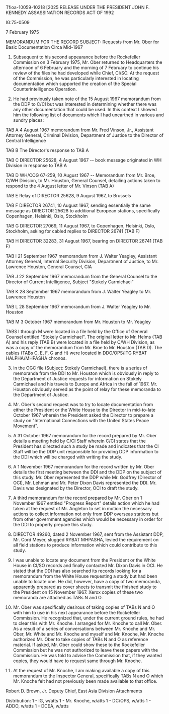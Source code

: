 Tfioa-10059-10218 [2025 RELEASE UNDER THE PRESIDENT JOHN F. KENNEDY ASSASSINATION RECORDS ACT OF 1992

IG:75-0509

7 February 1975

MEMORANDUM FOR THE RECORD
SUBJECT: Requests from Mr. Ober for Basic Documentation Circa Mid-1967

1.  Subsequent to his second appearance before the Rockefeller Commission on 3 February 1975, Mr. Ober returned to Headquarters the afternoon of 6 February and the morning of 7 February to continue his review of the files he had developed while Chief, CI/SO. At the request of the Commission, he was particularly interested in locating documentation which supported the creation of the Special Counterintelligence Operation.

2.  He had previously taken note of the 15 August 1967 memorandum from the DDP to C/CI but was interested in determining whether there was any other documentation that could be used. In this context I showed him the following list of documents which I had unearthed in various and sundry places:

TAB A 4 August 1967 memorandum from Mr. Fred Vinson, Jr., Assistant Attorney General, Criminal Division, Department of Justice to the Director of Central Intelligence

TAB B The Director's response to TAB A

TAB C DIRECTOR 25628, 4 August 1967 -- book message originated in WH Division in response to TAB A

TAB D WH/COG 67-259, 10 August 1967 -- Memorandum from Mr. Broe, C/WH Division, to Mr. Houston, General Counsel, detailing actions taken to respond to the 4 August letter of Mr. Vinson (TAB A)

TAB E Relay of DIRECTOR 25628, 9 August 1967, to Brussels

TAB F DIRECTOR 26741, 10 August 1967, sending essentially the same message as DIRECTOR 25628 to additional European stations, specifically Copenhagen, Helsinki, Oslo, Stockholm

TAB G DIRECTOR 27069, 11 August 1967, to Copenhagen, Helsinki, Oslo, Stockholm, asking for cabled replies to DIRECTOR 26741 (TAB F)

TAB H DIRECTOR 32283, 31 August 1967, bearing on DIRECTOR 26741 (TAB F)

TAB I 21 September 1967 memorandum from J. Walter Yeagley, Assistant Attorney General, Internal Security Division, Department of Justice, to Mr. Lawrence Houston, General Counsel, CIA

TAB J 22 September 1967 memorandum from the General Counsel to the Director of Current Intelligence, Subject "Stokely Carmichael"

TAB K 28 September 1967 memorandum from J. Walter Yeagley to Mr. Lawrence Houston

TAB L 28 September 1967 memorandum from J. Walter Yeagley to Mr. Houston

TAB M 3 October 1967 memorandum from Mr. Houston to Mr. Yeagley

TABS I through M were located in a file held by the Office of General Counsel entitled "Stokely Carmichael". The original letter to Mr. Helms (TAB A) and his reply (TAB B) were located in a file held by C/WH Division, as was a copy of the memorandum from Mr. Broe to Mr. Houston (TAB D). The cables (TABs C, E, F, G and H) were located in DDO/OPS/ITG RYBAT HALPHA/MHPASHA chronos.

3.  In the OGC file (Subject: Stokely Carmichael), there is a series of memoranda from the DDI to Mr. Houston which is obviously in reply to the Department of Justice requests for information on Stokely Carmichael and his travels to Europe and Africa in the fall of 1967. Mr. Houston obviously served as the point of relay for these memoranda to the Department of Justice.

4.  Mr. Ober's second request was to try to locate documentation from either the President or the White House to the Director in mid-to-late October 1967 wherein the President asked the Director to prepare a study on "International Connections with the United States Peace Movement".

5.  A 31 October 1967 memorandum for the record prepared by Mr. Ober details a meeting held by C/CI Staff wherein C/CI states that the President has directed such a study be made and indicates that the CI Staff will be the DDP unit responsible for providing DDP information to the DDI which will be charged with writing the study.

6.  A 1 November 1967 memorandum for the record written by Mr. Ober details the first meeting between the DDI and the DDP on the subject of this study. Mr. Ober represented the DDP while Mr. Godfrey (Director of OCI), Mr. Lehman and Mr. Peter Dixon Davis represented the DDI. Mr. Davis was designated by the Director, OCI to draft the study.

7.  A third memorandum for the record prepared by Mr. Ober on 1 November 1967 entitled "Progress Report" details action which he had taken at the request of Mr. Angleton to set in motion the necessary actions to collect information not only from DDP overseas stations but from other government agencies which would be necessary in order for the DDI to properly prepare this study.

8.  DIRECTOR 49260, dated 2 November 1967, sent from the Assistant DDP, Mr. Cord Meyer, slugged RYBAT MHPASHA, levied the requirement on all field stations to produce information which could contribute to this study.

9.  I was unable to locate any document from the President or the White House in CI/SO records and finally contacted Mr. Dixon Davis in OCI. He stated that the DDI has also searched its records looking for a memorandum from the White House requesting a study but had been unable to locate one. He did, however, have a copy of two memoranda, apparently prepared as cover sheets to transmit the finished study to the President on 15 November 1967. Xerox copies of these two memoranda are attached as TABs N and O.

10. Mr. Ober was specifically desirous of taking copies of TABs N and O with him to use in his next appearance before the Rockefeller Commission. He recognized that, under the current ground rules, he had to clear this with Mr. Knoche. I arranged for Mr. Knoche to call Mr. Ober. As a result of a series of conversations between Mr. Knoche and Mr. Ober, Mr. White and Mr. Knoche and myself and Mr. Knoche, Mr. Knoche authorized Mr. Ober to take copies of TABs N and O as reference material. If asked, Mr. Ober could show these to the Rockefeller Commission but he was not authorized to leave these papers with the Commission. He was told to advise the Commission that, if they wanted copies, they would have to request same through Mr. Knoche.

11. At the request of Mr. Knoche, I am making available a copy of this memorandum to the Inspector General, specifically TABs N and O which Mr. Knoche felt had not previously been made available to that office.

Robert D. Brown, Jr.
Deputy Chief, East Asia Division
Attachments

Distribution:
1 - IG, w/atts
1 - Mr. Knoche, w/atts
1 - DC/OPS, w/atts
1 - ADDO, w/atts
1 - DCEA, w/atts
